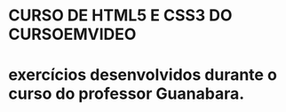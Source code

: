 <h1> CURSO DE HTML5 E CSS3 DO CURSOEMVIDEO <h1>

<p> exercícios desenvolvidos durante o curso do professor Guanabara. <p>

<a src="https://www.cursoemvideo.com/"> <a>
